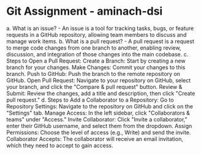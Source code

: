 # Git Assignment - aminach-dsi
a. What is an issue?
    - An issue is a tool for tracking tasks, bugs, or feature requests in a GitHub repository, allowing team members to discuss and  manage work items.
b. What is a pull request?
    - A pull request is a request to merge code changes from one branch to another, enabling review, discussion, and integration of those changes into the main codebase.
c. Steps to Open a Pull Request:
    Create a Branch: Start by creating a new branch for your changes.
    Make Changes: Commit your changes to this branch.
    Push to GitHub: Push the branch to the remote repository on GitHub.
    Open Pull Request: Navigate to your repository on GitHub, select your branch, and click the "Compare & pull request" button.
    Review & Submit: Review the changes, add a title and description, then click "Create pull request."
d. Steps to Add a Collaborator to a Repository:
    Go to Repository Settings: Navigate to the repository on GitHub and click on the "Settings" tab.
    Manage Access: In the left sidebar, click "Collaborators & teams" under "Access."
    Invite Collaborator: Click "Invite a collaborator," enter their GitHub username, and select them from the dropdown.
    Assign Permissions: Choose the level of access (e.g., Write) and send the invite.
    Collaborator Accepts: The collaborator will receive an email invitation, which they need to accept to gain access.